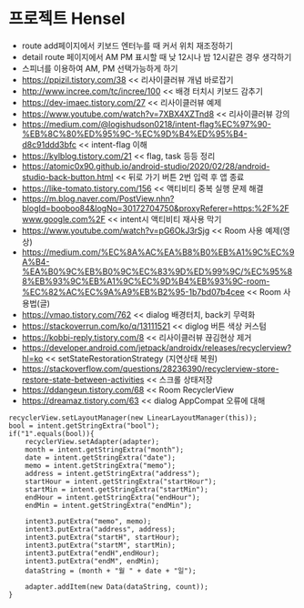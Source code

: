 # 프로젝트 Hensel

* route add페이지에서 키보드 엔터누를 때 커서 위치 재조정하기
* detail route 페이지에서 AM PM 표시할 때 낮 12시나 밤 12시같은 경우 생각하기
* 스피너를 이용하여 AM, PM 선택가능하게 하기
* https://ppizil.tistory.com/38  << 리사이클러뷰 개념 바로잡기
* http://www.incree.com/tc/incree/100 << 배경 터치시 키보드 감추기 
* https://dev-imaec.tistory.com/27 << 리사이클러뷰 예제
* https://www.youtube.com/watch?v=7XBX4XZTnd8 << 리사이클러뷰 강의
* https://medium.com/@logishudson0218/intent-flag%EC%97%90-%EB%8C%80%ED%95%9C-%EC%9D%B4%ED%95%B4-d8c91ddd3bfc << intent-flag 이해
* https://kylblog.tistory.com/21 << flag, task 등등 정리
* https://atomic0x90.github.io/android-studio/2020/02/28/android-studio-back-button.html << 뒤로 가기 버튼 2번 입력 후 앱 종료
* https://like-tomato.tistory.com/156 << 액티비티 중복 실행 문제 해결
* https://m.blog.naver.com/PostView.nhn?blogId=booboo84&logNo=30172704750&proxyReferer=https:%2F%2Fwww.google.com%2F << intent시 액티비티 재사용 막기
* https://www.youtube.com/watch?v=pG6OkJ3rSjg << Room 사용 예제(영상)
* https://medium.com/%EC%8A%AC%EA%B8%B0%EB%A1%9C%EC%9A%B4-%EA%B0%9C%EB%B0%9C%EC%83%9D%ED%99%9C/%EC%95%88%EB%93%9C%EB%A1%9C%EC%9D%B4%EB%93%9C-room-%EC%82%AC%EC%9A%A9%EB%B2%95-1b7bd07b4cee << Room 사용법(글)
* https://vmao.tistory.com/762 << dialog 배경터치, back키 무력화
* https://stackoverrun.com/ko/q/13111521 << diglog 버튼 색상 커스텀
* https://kobbi-reply.tistory.com/8 << 리사이클러뷰 끊김현상 제거
* https://developer.android.com/jetpack/androidx/releases/recyclerview?hl=ko << setStateRestorationStrategy (지연상태 복원)
* https://stackoverflow.com/questions/28236390/recyclerview-store-restore-state-between-activities << 스크롤 상태저장
* https://ddangeun.tistory.com/68 << Room RecyclerView
* https://dreamaz.tistory.com/63 << dialog AppCompat 오류에 대해

```
recyclerView.setLayoutManager(new LinearLayoutManager(this));
bool = intent.getStringExtra("bool");
if("1".equals(bool)){
    recyclerView.setAdapter(adapter);
    month = intent.getStringExtra("month");
    date = intent.getStringExtra("date");
    memo = intent.getStringExtra("memo");
    address = intent.getStringExtra("address");
    startHour = intent.getStringExtra("startHour");
    startMin = intent.getStringExtra("startMin");
    endHour = intent.getStringExtra("endHour");
    endMin = intent.getStringExtra("endMin");

    intent3.putExtra("memo", memo);
    intent3.putExtra("address", address);
    intent3.putExtra("startH", startHour);
    intent3.putExtra("startM", startMin);
    intent3.putExtra("endH",endHour);
    intent3.putExtra("endM", endMin);
    dataString = (month + "월 " + date + "일");

    adapter.addItem(new Data(dataString, count));
}
```